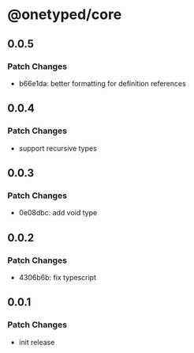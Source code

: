 # @onetyped/core

## 0.0.5

### Patch Changes

- b66e1da: better formatting for definition references

## 0.0.4

### Patch Changes

- support recursive types

## 0.0.3

### Patch Changes

- 0e08dbc: add void type

## 0.0.2

### Patch Changes

- 4306b6b: fix typescript

## 0.0.1

### Patch Changes

- init release
